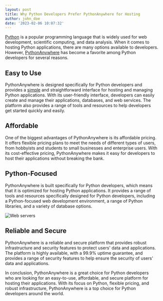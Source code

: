 ```yaml
---
layout: post
title: Why Python Developers Prefer PythonAnywhere for Hosting
author: john_doe
date: '2023-02-06 10:07:32'
---
```


[Python](https://python.org) is a popular programming language that is widely used for web development, scientific computing, and data analysis. When it comes to hosting Python applications, there are many options available to developers. However, [PythonAnywhere](https://www.pythonanywhere.com/?affiliate_id=00535ced) has become a favorite among Python developers for several reasons.


## Easy to Use

PythonAnywhere is designed specifically for Python developers and provides a [simple](https://python-hosted.com/blog/how-to-host-your-python-application) and straightforward interface for hosting and managing Python applications. With its user-friendly interface, developers can easily create and manage their applications, databases, and web services. The platform also provides a range of tools and resources to help developers get started quickly and easily.

## Affordable

One of the biggest advantages of PythonAnywhere is its affordable pricing. It offers flexible pricing plans to meet the needs of different types of users, from hobbyists and students to small businesses and enterprise users. With its cost-effective pricing, PythonAnywhere makes it easy for developers to host their applications without breaking the bank.

## Python-Focused

PythonAnywhere is built specifically for Python developers, which means that it is optimized for hosting Python applications. It provides a range of tools and resources specifically designed for Python developers, including a Python-focused web development environment, a range of Python libraries, and a variety of database options.

![Web servers](../../images/web-servers.jpg)

## Reliable and Secure

PythonAnywhere is a reliable and secure platform that provides robust infrastructure and security features to protect users' data and applications. The platform is highly available, with a 99.9% uptime guarantee, and provides a range of security features to help ensure the security of users' data and applications.

In conclusion, PythonAnywhere is a great choice for Python developers who are looking for an easy-to-use, affordable, and secure platform for hosting their applications. With its focus on Python, flexible pricing, and robust infrastructure, PythonAnywhere is a top choice for Python developers around the world.

